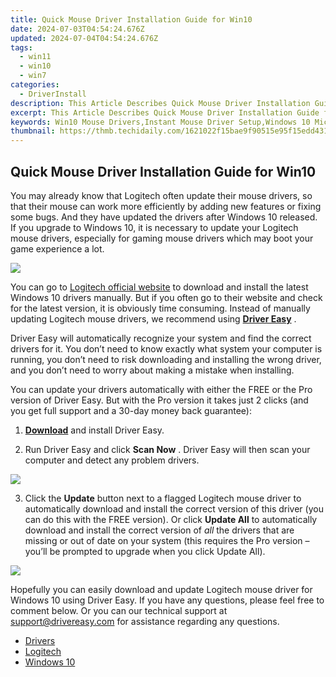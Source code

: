 ```yaml
---
title: Quick Mouse Driver Installation Guide for Win10
date: 2024-07-03T04:54:24.676Z
updated: 2024-07-04T04:54:24.676Z
tags:
  - win11
  - win10
  - win7
categories:
  - DriverInstall
description: This Article Describes Quick Mouse Driver Installation Guide for Win10
excerpt: This Article Describes Quick Mouse Driver Installation Guide for Win10
keywords: Win10 Mouse Drivers,Instant Mouse Driver Setup,Windows 10 Mice Installation Tutorial,How To Install Win10 Mouse,Compatible Mice Drivers Windows 10,Fast Mouse Setup Guide Win10,Easy Win10 Mice Driver Installation
thumbnail: https://thmb.techidaily.com/1621022f15bae9f90515e95f15edd431dd0fad0e7e4a31a614efb85ef8dac6ad.JPG
---
```


## Quick Mouse Driver Installation Guide for Win10

You may already know that Logitech often update their mouse drivers, so that their mouse can work more efficiently by adding new features or fixing some bugs. And they have updated the drivers after Windows 10 released. If you upgrade to Windows 10, it is necessary to update your Logitech mouse drivers, especially for gaming mouse drivers which may boot your game experience a lot.
  
![](https://images.drivereasy.com/wp-content/uploads/2016/04/img_5720734d477b1.png)

You can go to [Logitech official website](http://support.logitech.com/en%5Fus/downloads) to download and install the latest Windows 10 drivers manually. But if you often go to their website and check for the latest version, it is obviously time consuming. Instead of manually updating Logitech mouse drivers, we recommend using **[Driver Easy](https://tools.techidaily.com/drivereasy/download/)** .

 Driver Easy will automatically recognize your system and find the correct drivers for it. You don’t need to know exactly what system your computer is running, you don’t need to risk downloading and installing the wrong driver, and you don’t need to worry about making a mistake when installing.

 You can update your drivers automatically with either the FREE or the Pro version of Driver Easy. But with the Pro version it takes just 2 clicks (and you get full support and a 30-day money back guarantee):

 1) **[Download](https://tools.techidaily.com/drivereasy/download/)**   and install Driver Easy.

 2) Run Driver Easy and click **Scan Now** . Driver Easy will then scan your computer and detect any problem drivers.

![](https://images.drivereasy.com/wp-content/uploads/2018/05/img_5ae96c30bad73.png)

 3) Click the **Update** button next to a flagged Logitech mouse driver to automatically download and install the correct version of this driver (you can do this with the FREE version). Or click **Update All**  to automatically download and install the correct version of _all_   the drivers that are missing or out of date on your system (this requires the Pro version – you’ll be prompted to upgrade when you click Update All).

![](https://images.drivereasy.com/wp-content/uploads/2018/05/img_5ae96c4b3d3f5.jpg)

 Hopefully you can easily download and update Logitech mouse driver for Windows 10 using Driver Easy. If you have any questions, please feel free to comment below. Or you can our technical support at [support@drivereasy.com](https://tools.techidaily.com/drivereasy/download/) for assistance regarding any questions.

* [Drivers](https://tools.techidaily.com/drivereasy/download/)
* [Logitech](https://store.drivereasy.com/order/cart.php?PRODS=4731822&QTY=1&AFFILIATE=108875)
* [Windows 10](https://tools.techidaily.com/drivereasy/download/)

<ins class="adsbygoogle"
     style="display:block"
     data-ad-format="autorelaxed"
     data-ad-client="ca-pub-7571918770474297"
     data-ad-slot="1223367746"></ins>



<ins class="adsbygoogle"
     style="display:block"
     data-ad-client="ca-pub-7571918770474297"
     data-ad-slot="8358498916"
     data-ad-format="auto"
     data-full-width-responsive="true"></ins>


